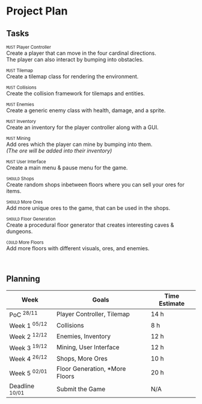 # Project Plan

## Tasks

<sub><code>MUST</code> Player Controller</sub><br>
Create a player that can move in the four cardinal directions.<br>
The player can also interact by bumping into obstacles.

<sub><code>MUST</code> Tilemap</sub><br>
Create a tilemap class for rendering the environment.

<sub><code>MUST</code> Collisions</sub><br>
Create the collision framework for tilemaps and entities.

<sub><code>MUST</code> Enemies</sub><br>
Create a generic enemy class with health, damage, and a sprite.

<sub><code>MUST</code> Inventory</sub><br>
Create an inventory for the player controller along with a GUI.

<sub><code>MUST</code> Mining</sub><br>
Add ores which the player can mine by bumping into them.<br>
*(The ore will be added into their inventory)*

<sub><code>MUST</code> User Interface</sub><br>
Create a main menu & pause menu for the game.

<sub><code>SHOULD</code> Shops</sub><br>
Create random shops inbetween floors where you can sell your ores for items.

<sub><code>SHOULD</code> More Ores</sub><br>
Add more unique ores to the game, that can be used in the shops.

<sub><code>SHOULD</code> Floor Generation</sub><br>
Create a procedural floor generator that creates interesting caves & dungeons.

<sub><code>COULD</code> More Floors</sub><br>
Add more floors with different visuals, ores, and enemies.

<br>
<div class="page"/>

## Planning

| Week                         | Goals                                 | Time Estimate           |
| ---------------------------- | ------------------------------------- | ----------------------- |
| PoC      <sup>28/11</sup>    | Player Controller, Tilemap            | 14 h                    |
| Week 1   <sup>05/12</sup>    | Collisions                            | 8 h                     |
| Week 2   <sup>12/12</sup>    | Enemies, Inventory                    | 12 h                    |
| Week 3   <sup>19/12</sup>    | Mining, User Interface                | 12 h                    |
| Week 4   <sup>26/12</sup>    | Shops, More Ores                      | 10 h                    |
| Week 5   <sup>02/01</sup>    | Floor Generation, *More Floors        | 20 h                    |
| Deadline <sup>10/01</sup>    | Submit the Game                       | N/A                     |